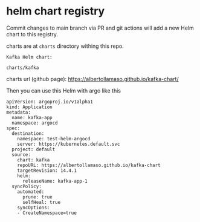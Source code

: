 # helm chart registry

Commit changes to main branch via PR and git actions will add a new Helm chart to this registry.

charts are at `charts` directory withing this repo.

```
Kafka Helm chart:

charts/kafka
```

charts url (github page): https://albertollamaso.github.io/kafka-chart/

Then you can use this Helm with argo like this

```
apiVersion: argoproj.io/v1alpha1
kind: Application
metadata:
  name: kafka-app
  namespace: argocd
spec:
  destination:
    namespace: test-helm-argocd
    server: https://kubernetes.default.svc
  project: default
  source:
    chart: kafka
    repoURL: https://albertollamaso.github.io/kafka-chart
    targetRevision: 14.4.1
    helm:
      releaseName: kafka-app-1
  syncPolicy:
    automated:
      prune: true
      selfHeal: true
    syncOptions:
    - CreateNamespace=true
```

